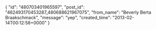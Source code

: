  {
   "id": "480703401965597",
   "post_id": "462493170453287_480688621967075",
   "from_name": "Beverly Berta Braakschmack",
   "message": "yep",
   "created_time": "2013-02-14T00:12:58+0000"
 }
